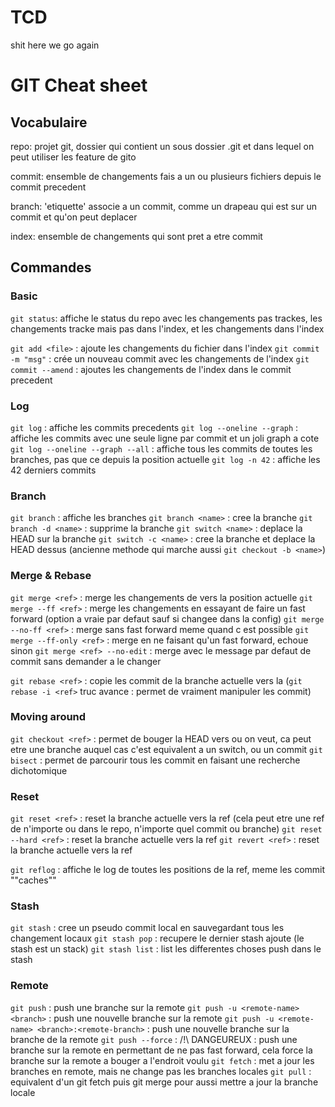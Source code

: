# TCD
shit here we go again



# GIT Cheat sheet

## Vocabulaire

repo: projet git, dossier qui contient un sous dossier .git et dans lequel on
    peut utiliser les feature de gito

commit: ensemble de changements fais a un ou plusieurs fichiers depuis le
    commit precedent

branch: 'etiquette' associe a un commit, comme un drapeau qui est sur un commit
et qu'on peut deplacer

index: ensemble de changements qui sont pret a etre commit

## Commandes

### Basic

`git status`: affiche le status du repo avec les changements pas trackes, les
changements tracke mais pas dans l'index, et les changements dans l'index

`git add <file>` : ajoute les changements du fichier <file> dans l'index
`git commit -m "msg"` : crée un nouveau commit avec les changements de l'index
`git commit --amend` : ajoutes les changements de l'index dans le commit
precedent

### Log

`git log` : affiche les commits precedents
`git log --oneline --graph` : affiche les commits avec une seule ligne par
commit et un joli graph a cote
`git log --oneline --graph --all` : affiche tous les commits de toutes les
branches, pas que ce depuis la position actuelle
`git log -n 42` : affiche les 42 derniers commits

### Branch

`git branch` : affiche les branches
`git branch <name>` : cree la branche <name>
`git branch -d <name>` : supprime la branche <name>
`git switch <name>` : deplace la HEAD sur la branche <name>
`git switch -c <name>` : cree la branche <name> et deplace la HEAD dessus
(ancienne methode qui marche aussi `git checkout -b <name>`)

### Merge & Rebase
`git merge <ref>` : merge les changements de <ref> vers la position actuelle
`git merge --ff <ref>` : merge les changements en essayant de faire un fast
forward (option a vraie par defaut sauf si changee dans la config)
`git merge --no-ff <ref>` : merge sans fast forward meme quand c est possible
`git merge --ff-only <ref>` : merge en ne faisant qu'un fast forward, echoue
sinon
`git merge <ref> --no-edit` : merge avec le message par defaut de commit sans
demander a le changer

`git rebase <ref>` : copie les commit de la branche actuelle vers la <ref>
(`git rebase -i <ref>` truc avance : permet de vraiment manipuler les commit)

### Moving around
`git checkout <ref>` : permet de bouger la HEAD vers ou on veut, ca peut etre
une branche auquel cas c'est equivalent a un switch, ou un commit
`git bisect` : permet de parcourir tous les commit en faisant une recherche
dichotomique

### Reset

`git reset <ref>` : reset la branche actuelle vers la ref (cela peut etre une
ref de n'importe ou dans le repo, n'importe quel commit ou branche)
`git reset --hard <ref>` : reset la branche actuelle vers la ref
`git revert <ref>` : reset la branche actuelle vers la ref

`git reflog` : affiche le log de toutes les positions de la ref, meme les
commit ""caches""

### Stash

`git stash` : cree un pseudo commit local en sauvegardant tous les changement
locaux
`git stash pop` : recupere le dernier stash ajoute (le stash est un stack)
`git stash list` : list les differentes choses push dans le stash

### Remote
`git push` : push une branche sur la remote
`git push -u <remote-name> <branch>` : push une nouvelle branche <branch> sur
la remote <remote-name>
`git push -u <remote-name> <branch>:<remote-branch>` : push une nouvelle
branche <branch> sur la branche <remote-branch> de la remote <remote-name>
`git push --force` : /!\ DANGEUREUX : push une branche sur la remote en
permettant de ne pas fast forward, cela force la branche sur la remote a
bouger a l'endroit voulu
`git fetch` : met a jour les branches en remote, mais ne change pas les
branches locales
`git pull` : equivalent d'un git fetch puis git merge pour aussi mettre a jour
la branche locale
